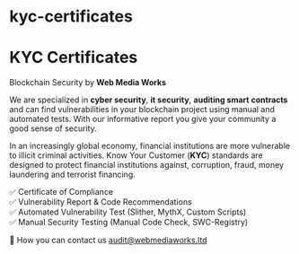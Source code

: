 # kyc-certificates
# KYC Certificates

Blockchain Security by **Web Media Works**

We are specialized in **cyber security**, **it security**, **auditing smart contracts** and can find vulnerabilities in your blockchain project using manual and automated tests. With our informative report you give your community a good sense of security.

In an increasingly global economy, financial institutions are more vulnerable to illicit criminal activities. 
Know Your Customer (**KYC**) standards are designed to protect financial institutions against, corruption, fraud, money laundering and terrorist financing.

✅  Certificate of Compliance  
✅  Vulnerability Report & Code Recommendations  
✅  Automated Vulnerability Test (Slither, MythX, Custom Scripts)  
✅  Manual Security Testing (Manual Code Check, SWC-Registry)  

📱 How you can contact us
audit@webmediaworks.ltd
